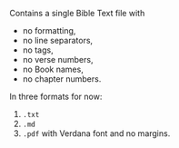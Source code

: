Contains a single Bible Text file with

- no formatting,
- no line separators,
- no tags,
- no verse numbers,
- no Book names,
- no chapter numbers.

In three formats for now:

1. `.txt`
2. `.md`
3. `.pdf` with Verdana font and no margins.


